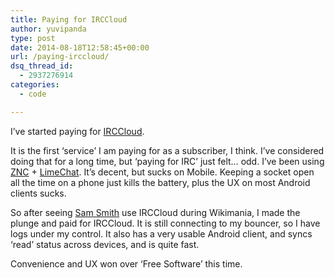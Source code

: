 ```yaml
---
title: Paying for IRCCloud
author: yuvipanda
type: post
date: 2014-08-18T12:58:45+00:00
url: /paying-irccloud/
dsq_thread_id:
  - 2937276914
categories:
  - code

---
```

I&#8217;ve started paying for [IRCCloud][1].

It is the first &#8216;service&#8217; I am paying for as a subscriber, I think. I&#8217;ve considered doing that for a long time, but &#8216;paying for IRC&#8217; just felt&#8230; odd. I&#8217;ve been using [ZNC][2] + [LimeChat][3]. It&#8217;s decent, but sucks on Mobile. Keeping a socket open all the time on a phone just kills the battery, plus the UX on most Android clients sucks.

So after seeing [Sam Smith][4] use IRCCloud during Wikimania, I made the plunge and paid for IRCCloud. It is still connecting to my bouncer, so I have logs under my control. It also has a very usable Android client, and syncs &#8216;read&#8217; status across devices, and is quite fast.

Convenience and UX won over &#8216;Free Software&#8217; this time.

 [1]: https://irccloud.com
 [2]: http://wiki.znc.in/ZNC
 [3]: http://limechat.net/mac/
 [4]: http://samsmith.io/